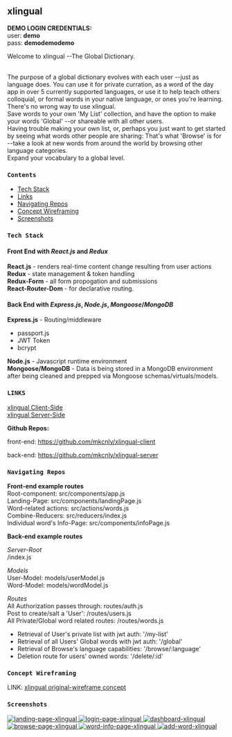 ## xlingual 
**DEMO LOGIN CREDENTIALS:** <br/>
user: **demo**<br/>
pass: **demodemodemo**<br/>

Welcome to xlingual --The Global Dictionary.<br/><br/>

The purpose of a global dictionary evolves with each user --just as language does. You can use it for private curration, as a word of the day app in over 5 currently supported languages, or use it to help teach others colloquial, or formal words in your native language, or ones you're learning. There's no wrong way to use xlingual.<br/>
Save words to your own 'My List' collection, and have the option to make your words 'Global' --or shareable with all other users.<br/>
Having trouble making your own list, or, perhaps you just want to get started by seeing what words other people are sharing: That's what 'Browse' is for --take a look at new words from around the world by browsing other language categories.<br/>
Expand your vocabulary to a global level.

### **`Contents`**
- [Tech Stack](#tech-stack)
- [Links](#links)
- [Navigating Repos](#navigating-repos)
- [Concept Wireframing](#concept)
- [Screenshots](#screenshots)

### **`Tech Stack`**
#### Front End with *React.js* and *Redux*


**React.js**  - renders real-time content change resulting from user actions<br/>
**Redux** - state management & token handling<br/>
**Redux-Form** - all form propogation and submissions<br/>
**React-Router-Dom** - for declarative routing.  <br/>

 

#### Back End with *Express.js*, *Node.js*, *Mongoose*/*MongoDB*

**Express.js** - Routing/middleware <br/>
 - passport.js<br/>
 - JWT Token<br/>
 - bcrypt<br/>

**Node.js** - Javascript runtime environment<br/>
**Mongoose/MongoDB** - Data is being stored in a MongoDB environment after being cleaned and prepped via Mongoose schemas/virtuals/models.<br/>

### **`LINKS`** 
[xlingual Client-Side](https://xlingual-client.herokuapp.com/)<br/>
[xlingual Server-Side](https://xlingual-server.herokuapp.com/)<br/>

**Github Repos:** <br/>

front-end: https://github.com/mkcnly/xlingual-client<br/>

back-end: https://github.com/mkcnly/xlingual-server<br/>

### **`Navigating Repos`**<br/>
**Front-end example routes** <br/>
Root-component: src/components/app.js<br/>
Landing-Page: src/components/landingPage.js<br/>
Word-related actions: src/actions/words.js<br/>
Combine-Reducers: src/reducers/index.js<br/>
Individual word's Info-Page: src/components/infoPage.js<br/>

**Back-end example routes** <br/>

*Server-Root*<br/>
/index.js<br/>

*Models*<br/>
User-Model: models/userModel.js<br/>
Word-Model: models/wordModel.js<br/>

*Routes*<br/>
All Authorization passes through: routes/auth.js<br/>
Post to create/salt a 'User': /routes/users.js<br/>
All Private/Global word related routes: /routes/words.js<br/>
- Retrieval of User's private list with jwt auth:  '/my-list'<br/>
- Retrieval of all Users' Global words with jwt auth: '/global'<br/>
- Retrieval of Browse's language capabilities: '/browse/:language'<br/>
- Deletion route for users' owned words: '/delete/:id'<br/>


### **`Concept Wireframing`**

LINK: [xlingual original-wireframe concept](https://wireframepro.mockflow.com/view/M87d3e828d9e44c6ebf4afa53f2c290e61541986606422#/page/D1166cade359834db7ce4860c901cc466)

### **`Screenshots`**

<a href="https://ibb.co/nkyS352">
<img src="https://i.ibb.co/QmVG81B/Screen-Shot-2018-12-09-at-10-18-21-PM.png" alt="landing-page-xlingual">
</a>

<a href="https://ibb.co/JnP62Nj">
<img src="https://i.ibb.co/zsw9b1V/Screen-Shot-2018-12-09-at-10-18-55-PM.png" alt="login-page-xlingual">
</a>

<a href="https://ibb.co/5269mkZ">
<img src="https://i.ibb.co/JCKdVqZ/Screen-Shot-2018-12-09-at-10-19-24-PM.png" alt="dashboard-xlingual">
</a>

<a href="https://ibb.co/FxhLx28">
<img src="https://i.ibb.co/4mFnmz4/Screen-Shot-2018-12-09-at-10-20-01-PM.png" alt="browse-page-xlingual">
</a>

<a href="https://ibb.co/ryTsYyf">
<img src="https://i.ibb.co/BsdNbsK/Screen-Shot-2018-12-09-at-10-20-21-PM.png" alt="word-info-page-xlingual">
</a>

<a href="https://ibb.co/jTYFsPy">
<img src="https://i.ibb.co/G0DjN4W/Screen-Shot-2018-12-09-at-10-20-58-PM.png" alt="add-word-xlingual">
</a>